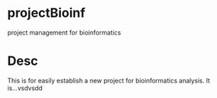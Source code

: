 # projectBioinf
project management for bioinformatics

# Desc
This is for easily establish a new project for bioinformatics analysis.
It is...vsdvsdd